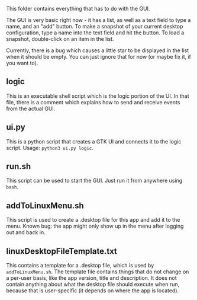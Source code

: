 This folder contains everything that has to do with the GUI.

The GUI is very basic right now - it has a list, as well as a text field to type a name, and an "add" button.
To make a snapshot of your current desktop configuration, type a name into the text field and hit the button.
To load a snapshot, double-click on an item in the list.

Currently, there is a bug which causes a little star to be displayed in the list when it should be empty. You can just ignore that for now (or maybe fix it, if you want to).

## logic
This is an executable shell script which is the logic portion of the UI.
In that file, there is a comment which explains how to send and receive events from the actual GUI.

## ui.py
This is a python script that creates a GTK UI and connects it to the logic script. Usage: `python3 ui.py logic`.

## run.sh
This script can be used to start the GUI. Just run it from anywhere using `bash`.

## addToLinuxMenu.sh
This script is used to create a .desktop file for this app and add it to the menu.
Known bug: the app might only show up in the menu after logging out and back in.

## linuxDesktopFileTemplate.txt
This contains a template for a .desktop file, which is used by `addToLinuxMenu.sh`.
The template file contains things that do not change on a per-user basis, like the app version, title and description.
It does not contain anything about what the desktop file should execute when run, because that is user-specific (it depends on where the app is located).
